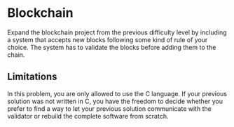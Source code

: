 # Blockchain
Expand the blockchain project from the previous difficulty level by including a system that accepts new blocks following some kind of rule of your choice.
The system has to validate the blocks before adding them to the chain.

## Limitations
In this problem, you are only allowed to use the C language.
If your previous solution was not written in C, you have the freedom to decide whether you prefer to find a way to let your previous solution communicate with the validator or rebuild the complete software from scratch.
